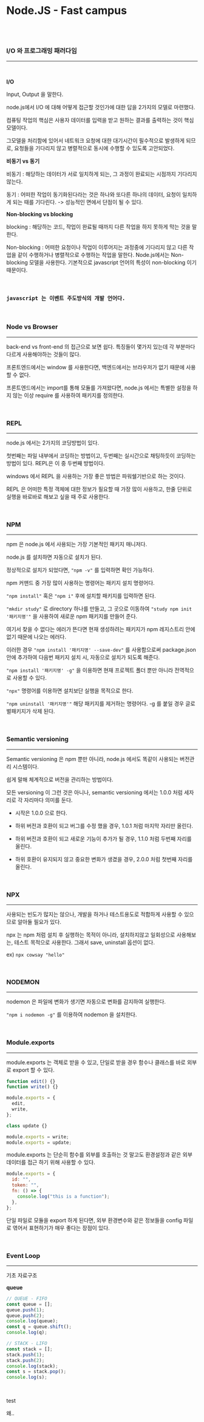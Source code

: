 # Node.JS - Fast campus

<br>

<br>

### **I/O 와 프로그래밍 패러다임**

---

<br>

**I/O**

Input, Output 을 말한다.

node.js에서 I/O 에 대해 어떻게 접근할 것인가에 대한 답을 2가지의 모델로 마련했다.

컴퓨팅 작업의 핵심은 사용자 데이터를 입력을 받고 원하는 결과를 출력하는 것이 핵심 모델이다.

그모델을 처리함에 있어서 네트워크 요청에 대한 대기시간이 필수적으로 발생하게 되므로, 요청들을 기다리지 않고 병렬적으로 동시에 수행할 수 있도록 고안되었다.

**비동기 vs 동기**

비동기 : 해당하는 데이터가 서로 일치하게 되는, 그 과정이 완료되는 시점까지 기다리지 않는다.

동기 : 어떠한 작업이 동기화된다라는 것은 하나와 또다른 하나의 데이터, 요청이 일치하게 되는 때를 기다린다. -> 성능적인 면에서 단점이 될 수 있다.

**Non-blocking vs blocking**

blocking : 해당하는 코드, 작업이 완료될 때까지 다른 작업을 하지 못하게 막는 것을 말한다.

Non-blocking : 어떠한 요청이나 작업이 이루어지는 과정중에 기다리지 않고 다른 작업을 같이 수행하거나 병렬적으로 수행하는 작업을 말한다. Node.js에서는 Non-blocking 모델을 사용한다. 기본적으로 javascript 언어의 특성이 non-blocking 이기 때문이다.

<br>

### `javascript 는 이벤트 주도방식의 개발 언어다.`

<br>

### **Node vs Browser**

---

back-end vs front-end 의 접근으로 보면 쉽다. 특징들이 몇가지 있는데 각 부분마다 다르게 사용해야하는 것들이 많다.

프론트엔드에서는 window 를 사용한다면, 백엔드에서는 브라우저가 없기 때문에 사용할 수 없다.

프론트엔드에서는 import를 통해 모듈를 가져왔다면, node.js 에서는 특별한 설정을 하지 않는 이상 require 를 사용하여 패키지를 정의한다.

<br>

### **REPL**

---

node.js 에서는 2가지의 코딩방법이 있다.

첫번째는 파일 내부에서 코딩하는 방법이고, 두번째는 실시간으로 채팅하듯이 코딩하는 방법이 있다. REPL은 이 중 두번째 방법이다.

windows 에서 REPL 을 사용하는 가장 좋은 방법은 파워쉘기반으로 하는 것이다.

REPL 은 어떠한 특정 객체에 대한 정보가 필요할 때 가장 많이 사용하고, 한줄 단위로 실행을 바로바로 해보고 싶을 때 주로 사용한다.

<br>

### **NPM**

---

npm 은 node.js 에서 사용되는 가장 기본적인 패키지 매니저다.

node.js 를 설치하면 자동으로 설치가 된다.

정상적으로 설치가 되었다면, `"npm -v"` 를 입력하면 확인 가능하다.

npm 커맨드 중 가장 많이 사용하는 명령어는 패키지 설치 명령어다.

`"npm install"` 혹은 `"npm i"` 후에 설치할 패키지를 입력하면 된다.

`"mkdir study"` 로 directory 하나를 만들고, 그 곳으로 이동하여 `"study npm init '패키지명'"` 을 사용하여 새로운 npm 패키지를 만들어 준다.

여기서 찾을 수 없다는 에러가 뜬다면 현재 생성하려는 패키지가 npm 레지스트리 안에 없기 때문에 나오는 에러다.

이러한 경우 `"npm install '패키지명' --save-dev"` 를 사용함으로써 package.json 안에 추가하여 다음번 패키지 설치 시, 자동으로 설치가 되도록 해준다.

`"npm install '패키지명' -g"` 을 이용하면 현재 프로젝트 폴더 뿐만 아니라 전역적으로 사용할 수 있다.

`"npx"` 명령어를 이용하면 설치보단 실행을 목적으로 한다.

`"npm uninstall '패키지명'"` 해당 패키지를 제거하는 명령어다.
-g 를 붙일 경우 글로벌패키지가 삭제 된다.

<br>

### **Semantic versioning**

---

Semantic versioning 은 npm 뿐만 아니라, node.js 에서도 똑같이 사용되는 버전관리 시스템이다.

쉽게 말해 체계적으로 버전을 관리하는 방법이다.

모든 versioning 이 그런 것은 아니나, semantic versioning 에서는 1.0.0 처럼 세자리로 각 자리마다 의미를 둔다.

- 시작은 1.0.0 으로 한다.

- 하위 버전과 호환이 되고 버그를 수정 했을 경우, 1.0.1 처럼 마지막 자리만 올린다.

- 하위 버전과 호환이 되고 새로운 기능이 추가가 될 경우, 1.1.0 처럼 두번째 자리를 올린다.

- 하위 호환이 유지되지 않고 중요한 변화가 생겼을 경우, 2.0.0 처럼 첫번째 자리를 올린다.

<br>

### **NPX**

---

사용되는 빈도가 많지는 않으나, 개발을 하거나 테스트용도로 적합하게 사용할 수 있으므로 알아둘 필요가 있다.

npx 는 npm 처럼 설치 후 실행하는 목적이 아니라, 설치하지않고 일회성으로 사용해보는, 테스트 목적으로 사용한다. 그래서 save, uninstall 옵션이 없다.

ex) `npx cowsay "hello"`

<br>

### **NODEMON**

---

nodemon 은 파일에 변화가 생기면 자동으로 변화를 감지하여 실행한다.

`"npm i nodemon -g"` 를 이용하여 nodemon 을 설치한다.

<br>

### **Module.exports**

---

module.exports 는 객체로 받을 수 있고, 단일로 받을 경우 함수나 클래스를 바로 외부로 export 할 수 있다.

```js
function edit() {}
function write() {}

module.exports = {
  edit,
  write,
};

class update {}

module.exports = write;
module.exports = update;
```

module.exports 는 단순히 함수를 외부를 호출하는 것 말고도 환경설정과 같은 외부 데이터를 접근 하기 위해 사용할 수 있다.

```js
module.exports = {
  id: "",
  token: "",
  fn: () => {
    console.log("this is a function");
  },
};
```

단일 파일로 모듈을 export 하게 된다면, 외부 환경변수와 같은 정보들을 config 파일로 엮어서 표현하기가 매우 좋다는 장점이 있다.

<br>

### **Event Loop**

---

기초 자료구조

**queue**

```js
// QUEUE - FIFO
const queue = [];
queue.push(1);
queue.push(2);
console.log(queue);
const q = queue.shift();
console.log(q);
```

```js
// STACK - LIFO
const stack = [];
stack.push(1);
stack.push(2);
console.log(stack);
const s = stack.pop();
console.log(s);
```

<br>

test

왜..
